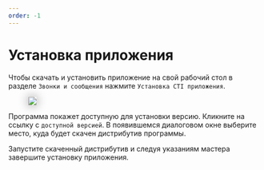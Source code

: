 ```yaml
---
order: -1
---
```


# Установка приложения

Чтобы скачать и установить приложение на свой рабочий стол в разделе `Звонки и сообщения` нажмите
`Установка CTI приложения`.

<figure class="content-center">
  <img  src="/assets/panel/cti-install-link.png" style="box-shadow: 0 0 20px 0 grey">
</figure>

Программа покажет доступную для установки версию. Кликните на ссылку с `доступной версией`. В появившемся диалоговом
окне выберите место, куда будет скачен дистрибутив программы.

Запустите скаченный дистрибутив и следуя указаниям мастера завершите установку приложения.
